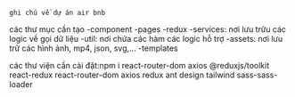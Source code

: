     ghi chú về dự án air bnb

các thư mục cần tạo
-component
-pages
-redux
-services: nơi lưu trữu các logic về gọi dữ liệu
-util: nơi chứa các hàm các logic hỗ trợ
-assets: nơi lưu trữ các hình ảnh, mp4, json, svg,...
-templates

các thư viện cần cài đặt:npm i react-router-dom axios @reduxjs/toolkit react-redux
react-router-dom
axios
redux
ant design
tailwind
sass-sass-loader
